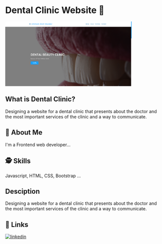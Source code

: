 # Dental Clinic Website 💉

<img align="center" width="80%" src="https://github.com/MhmdTahaSheRif/DENTAL-CLINIC/blob/main/images/Screenshot 2024-12-11 151721.png">

## What is Dental Clinic?
Designing a website for a dental clinic that presents about the doctor and the most important services of the clinic and a way to communicate.

## 🚀 About Me
I'm a Frontend web developer...

  
## 🕵️‍ Skills
Javascript, HTML, CSS, Bootstrap ...

## Desciption
Designing a website for a dental clinic that presents about the doctor and the most important services of the clinic and a way to communicate.

## 🔗 Links

[![linkedin](https://img.shields.io/badge/linkedin-0A66C2?style=for-the-badge&logo=linkedin&logoColor=white)](https://www.linkedin.com/in/mohamed-taha-sherif/)
